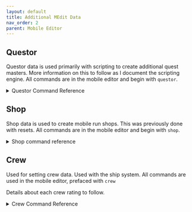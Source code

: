```yaml
---
layout: default
title: Additional MEdit Data
nav_order: 2
parent: Mobile Editor
---
```


## Questor
Questor data is used primarily with scripting to create additional quest masters. More information on this to follow as I document the scripting engine. All commands are in the mobile editor and begin with `questor`.

<details>
<summary>Questor Command Reference</summary>

### Add
Enables questor data on the mob.

### Remove
Removes questor data from the mob.

### Scroll `<vnum>`
Sets the scroll object the questor will hand out to the specified vnum.

### Keywords `<string>`
Sets keywords for the scroll.

Ex: `questor scroll keywords quest scroll` - This will set the keywords of the scroll given to players to `quest scroll`.

### Short `<string>`
Sets the short desc for the scroll.

### Long `<long>`
Sets the long desc for the scroll.

### Header
Opens a string editor to set the header for the scroll. See `mshow 6777` for an example quest scroll.

### Footer
Opens a string editor to set the footer for the scroll. See `mshow 6777` for an example.

### Prefix `<string>`
Sets the prefix used for each line of the quest scroll after the header.

### Suffix `<string>`
Sets the suffix used for each line of the quest scroll after the header.

### Width `<number>`
Sets a maximum line width for the scroll lines.
</details>

## Shop
Shop data is used to create mobile run shops. This was previously done with resets. All commands are in the mobile editor and begin with `shop`.

<details>
<summary>Shop command reference</summary>

### Assign
Assigns a shop to this mobile.

### Remove
Removes shop data from the mobile.

### Discount `<0-100|reset>`
Sets the discount rate for the shop.

### Flags `<flag1> [flag2] [flag3] ...`
Sets [shop flags](medit-flags-reference#shop) on this mobile's shop.

### Hours `<opening> <closing>`
Sets the hours the shop is operational, from 0-23

### Profit `<buying> <selling>`
Sets the markup (or mark down) for buying from or selling to this shop.

### Restock `<minutes>`
How often the shop restocks.

### Shipyard clear
Clears shipyard data from the shop

### Shipyard `<wilds uid> <x1> <y1> <x2> <y2> <description>`
Designates a square area on the given wilderness map as a shipyard to place new vessels.

### Stock add `<type> <value>`
Adds a new stock entry to the shop. Type/value combinations below:

| type | value |
|:-----|:------|
| object | vnum |
| pet | vnum |
| mount | vnum |
| guard | vnum |
| crew | vnum |
| ship | vnum |
| custom | keyword |

### Stock `<#> discount <0-100>`
Sets a discount percentage for the given stock entry.

### Stock `<#> description <string>`
A short description of what the stock entry is. Appears on a new line in the shop list.

### Stock `<#> level <level|0>`
Sets the level of this stock entry. Used for loading items or mobs. 0 will use the object/mob's assigned level.

### Stock `<#> price <currency> <value>`
Sets the price for the stock entry. Can set multiple prices, all will be charged. Use 0 for any currency to remove it.

Ex: `shop stock 1 price silver 20`, `shop stock 1 price qp 20` - This will result in an item that costs 20 silver AND 20 quest points.

| currency | value |
|:---------|:------|
| silver | number |
| qp | number |
| dp | number |
| pneuma | number |
| custom | string |

### Stock `<#> quantity unlimited`
Sets this stock entry to have unlimited quantity.

### Stock `<#> quantity <number> [reset rate]`
Sets this stock entry to have the specified quantity, with an optional refresh rate per restock interval.

### Stock `<#> singular`
Sets a stock entry as singular. Cannot buy more than 1 at a time.

### Stock `<#> remove`
Removes the specified stock entry.
</details>

## Crew
Used for setting crew data. Used with the ship system. All commands are used in the mobile editor, prefaced with `crew`

Details about each crew rating to follow.

<details>
<summary>Crew Command Reference</summary>

### Assign
Adds crew data to the mobile.

### Remove
Removes crew data from the mobile.

### Minrank `<NYI>`
Not yet implemented. Meant to be minimum rank to hire this crew member.

### Scouting `<rating>`
Sets this crew member's 'scouting' skill rating.

### Gunning `<rating>`
Sets this crew member's 'gunning' skill rating.

### Oarring `<rating>`
Sets this crew member's 'oarring' skill rating.

### Mechanics `<rating>`
Sets this crew member's 'mechanics' skill rating.

### Navigation `<rating>`
Sets this crew member's 'navigation' skill rating.

### Leadership `<rating>`
Sets this crew member's 'leadership' skill rating.
</details>